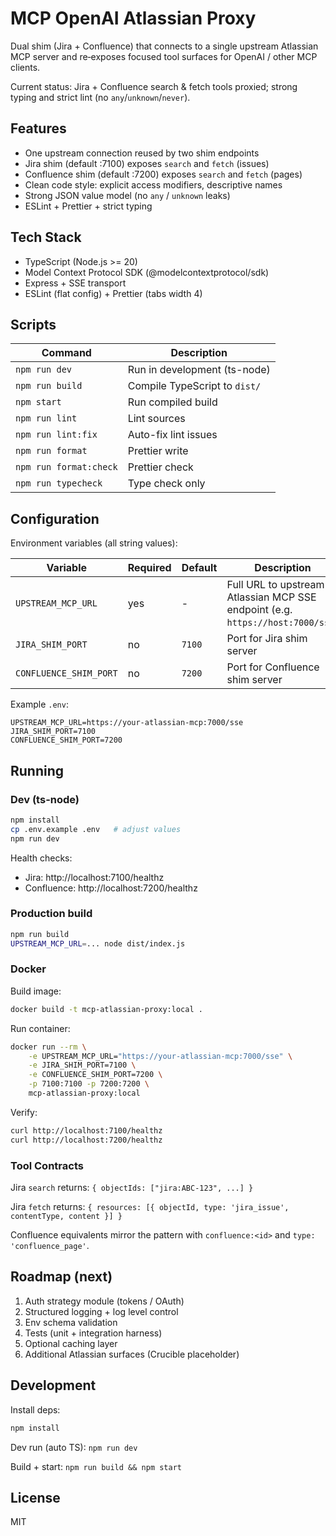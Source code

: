 # MCP OpenAI Atlassian Proxy

Dual shim (Jira + Confluence) that connects to a single upstream Atlassian MCP server and re‑exposes focused tool surfaces for OpenAI / other MCP clients.

Current status: Jira + Confluence search & fetch tools proxied; strong typing and strict lint (no `any`/`unknown`/`never`).

## Features

- One upstream connection reused by two shim endpoints
- Jira shim (default :7100) exposes `search` and `fetch` (issues)
- Confluence shim (default :7200) exposes `search` and `fetch` (pages)
- Clean code style: explicit access modifiers, descriptive names
- Strong JSON value model (no `any` / `unknown` leaks)
- ESLint + Prettier + strict typing

## Tech Stack

- TypeScript (Node.js >= 20)
- Model Context Protocol SDK (@modelcontextprotocol/sdk)
- Express + SSE transport
- ESLint (flat config) + Prettier (tabs width 4)

## Scripts

| Command                | Description                   |
| ---------------------- | ----------------------------- |
| `npm run dev`          | Run in development (ts-node)  |
| `npm run build`        | Compile TypeScript to `dist/` |
| `npm start`            | Run compiled build            |
| `npm run lint`         | Lint sources                  |
| `npm run lint:fix`     | Auto-fix lint issues          |
| `npm run format`       | Prettier write                |
| `npm run format:check` | Prettier check                |
| `npm run typecheck`    | Type check only               |

## Configuration

Environment variables (all string values):

| Variable | Required | Default | Description |
|----------|----------|---------|-------------|
| `UPSTREAM_MCP_URL` | yes | - | Full URL to upstream Atlassian MCP SSE endpoint (e.g. `https://host:7000/sse`) |
| `JIRA_SHIM_PORT` | no | `7100` | Port for Jira shim server |
| `CONFLUENCE_SHIM_PORT` | no | `7200` | Port for Confluence shim server |

Example `.env`:

```env
UPSTREAM_MCP_URL=https://your-atlassian-mcp:7000/sse
JIRA_SHIM_PORT=7100
CONFLUENCE_SHIM_PORT=7200
```

## Running

### Dev (ts-node)

```bash
npm install
cp .env.example .env   # adjust values
npm run dev
```

Health checks:

- Jira: http://localhost:7100/healthz
- Confluence: http://localhost:7200/healthz

### Production build

```bash
npm run build
UPSTREAM_MCP_URL=... node dist/index.js
```

### Docker

Build image:

```bash
docker build -t mcp-atlassian-proxy:local .
```

Run container:

```bash
docker run --rm \
	-e UPSTREAM_MCP_URL="https://your-atlassian-mcp:7000/sse" \
	-e JIRA_SHIM_PORT=7100 \
	-e CONFLUENCE_SHIM_PORT=7200 \
	-p 7100:7100 -p 7200:7200 \
	mcp-atlassian-proxy:local
```

Verify:

```bash
curl http://localhost:7100/healthz
curl http://localhost:7200/healthz
```

### Tool Contracts

Jira `search` returns: `{ objectIds: ["jira:ABC-123", ...] }`

Jira `fetch` returns: `{ resources: [{ objectId, type: 'jira_issue', contentType, content }] }`

Confluence equivalents mirror the pattern with `confluence:<id>` and `type: 'confluence_page'`.

## Roadmap (next)

1. Auth strategy module (tokens / OAuth)
2. Structured logging + log level control
3. Env schema validation
4. Tests (unit + integration harness)
5. Optional caching layer
6. Additional Atlassian surfaces (Crucible placeholder)

## Development

Install deps:

```bash
npm install
```

Dev run (auto TS): `npm run dev`

Build + start: `npm run build && npm start`

## License

MIT

